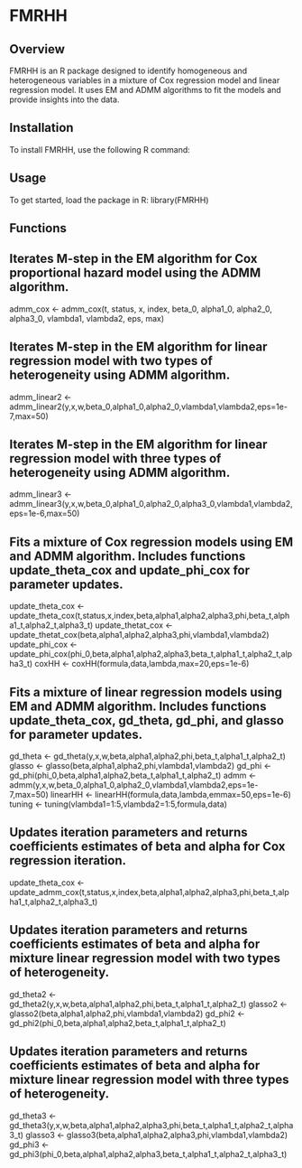 # FMRHH

## Overview
FMRHH is an R package designed to identify homogeneous and heterogeneous variables in a mixture of Cox regression model and linear regression model. It uses EM and ADMM algorithms to fit the models and provide insights into the data.

## Installation
To install FMRHH, use the following R command:

## Usage
To get started, load the package in R:
library(FMRHH)

## Functions
## Iterates M-step in the EM algorithm for Cox proportional hazard model using the ADMM algorithm.
admm_cox <- admm_cox(t, status, x, index, beta_0, alpha1_0, alpha2_0, alpha3_0, vlambda1, vlambda2, eps, max)

## Iterates M-step in the EM algorithm for linear regression model with two types of heterogeneity using ADMM algorithm.
admm_linear2 <- admm_linear2(y,x,w,beta_0,alpha1_0,alpha2_0,vlambda1,vlambda2,eps=1e-7,max=50)

## Iterates M-step in the EM algorithm for linear regression model with three types of heterogeneity using ADMM algorithm.
admm_linear3 <- admm_linear3(y,x,w,beta_0,alpha1_0,alpha2_0,alpha3_0,vlambda1,vlambda2,eps=1e-6,max=50)

## Fits a mixture of Cox regression models using EM and ADMM algorithm. Includes functions update_theta_cox and update_phi_cox for parameter updates.
update_theta_cox <- update_theta_cox(t,status,x,index,beta,alpha1,alpha2,alpha3,phi,beta_t,alpha1_t,alpha2_t,alpha3_t)
update_thetat_cox <- update_thetat_cox(beta,alpha1,alpha2,alpha3,phi,vlambda1,vlambda2)
update_phi_cox <- update_phi_cox(phi_0,beta,alpha1,alpha2,alpha3,beta_t,alpha1_t,alpha2_t,alpha3_t)
coxHH <- coxHH(formula,data,lambda,max=20,eps=1e-6)

## Fits a mixture of linear regression models using EM and ADMM algorithm. Includes functions update_theta_cox, gd_theta, gd_phi, and glasso for parameter updates.
gd_theta <- gd_theta(y,x,w,beta,alpha1,alpha2,phi,beta_t,alpha1_t,alpha2_t)
glasso <- glasso(beta,alpha1,alpha2,phi,vlambda1,vlambda2)
gd_phi <- gd_phi(phi_0,beta,alpha1,alpha2,beta_t,alpha1_t,alpha2_t)
admm <- admm(y,x,w,beta_0,alpha1_0,alpha2_0,vlambda1,vlambda2,eps=1e-7,max=50)
linearHH <- linearHH(formula,data,lambda,emmax=50,eps=1e-6)
tuning <- tuning(vlambda1=1:5,vlambda2=1:5,formula,data)

## Updates iteration parameters and returns coefficients estimates of beta and alpha for Cox regression iteration.
update_theta_cox <- update_admm_cox(t,status,x,index,beta,alpha1,alpha2,alpha3,phi,beta_t,alpha1_t,alpha2_t,alpha3_t)

## Updates iteration parameters and returns coefficients estimates of beta and alpha for mixture linear regression model with two types of heterogeneity.
gd_theta2 <- gd_theta2(y,x,w,beta,alpha1,alpha2,phi,beta_t,alpha1_t,alpha2_t)
glasso2 <- glasso2(beta,alpha1,alpha2,phi,vlambda1,vlambda2)
gd_phi2 <- gd_phi2(phi_0,beta,alpha1,alpha2,beta_t,alpha1_t,alpha2_t)

## Updates iteration parameters and returns coefficients estimates of beta and alpha for mixture linear regression model with three types of heterogeneity.
gd_theta3 <- gd_theta3(y,x,w,beta,alpha1,alpha2,alpha3,phi,beta_t,alpha1_t,alpha2_t,alpha3_t)
glasso3 <- glasso3(beta,alpha1,alpha2,alpha3,phi,vlambda1,vlambda2)
gd_phi3 <- gd_phi3(phi_0,beta,alpha1,alpha2,alpha3,beta_t,alpha1_t,alpha2_t,alpha3_t)

